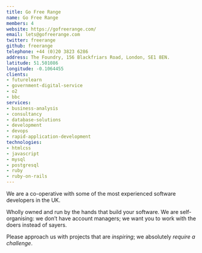 ```yaml
---
title: Go Free Range
name: Go Free Range
members: 4
website: https://gofreerange.com/
email: lets@gofreerange.com
twitter: freerange
github: freerange
telephone: +44 (0)20 3823 6286
address: The Foundry, 156 Blackfriars Road, London, SE1 8EN.
latitude: 51.501086
longitude: -0.1064455
clients:
- futurelearn
- government-digital-service
- o2
- bbc
services:
- business-analysis
- consultancy
- database-solutions
- development
- devops
- rapid-application-development
technologies:
- htmlcss
- javascript
- mysql
- postgresql
- ruby
- ruby-on-rails
---
```


We are a co-operative with some of the most experienced software developers in the UK.

Wholly owned and run by the hands that build your software. We are self-organising: we don’t have account managers; we want you to work with the doers instead of sayers.

Please approach us with projects that are _inspiring_; we absolutely _require a challenge_.